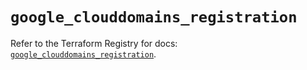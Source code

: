 # `google_clouddomains_registration`

Refer to the Terraform Registry for docs: [`google_clouddomains_registration`](https://registry.terraform.io/providers/hashicorp/google/5.21.0/docs/resources/clouddomains_registration).
